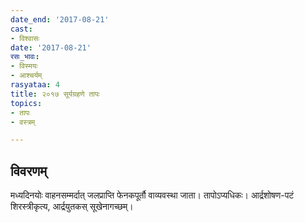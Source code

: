 ```yaml
---
date_end: '2017-08-21'
cast:
- विश्वासः
date: '2017-08-21'
रसः_भावः:
- विस्मयः
- आश्चर्यम्
rasyataa: 4
title: २०१७ सूर्यग्रहणे तापः
topics:
- तापः
- वस्त्रम्

---
```


## विवरणम्
मध्यदिनयोः वाहनसम्मर्दात् जलप्राप्ति फेनकपूर्तौ वाव्यवस्था जाता। तापोऽप्यधिकः। आर्द्रशोषण-पटं शिरस्त्रीकृत्य, आर्द्रयुतकस् सूखेनागच्छम्।

